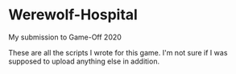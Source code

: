 # Werewolf-Hospital
My submission to Game-Off 2020

These are all the scripts I wrote for this game. I'm not sure if I was supposed to upload anything else in addition.
